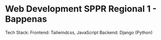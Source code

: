 # Web Development SPPR Regional 1 - Bappenas

Tech Stack:
Frontend: Tailwindcss, JavaScript
Backend: Django (Python)
